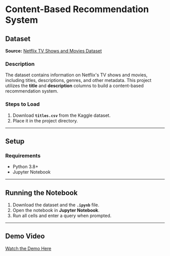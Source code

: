 # **Content-Based Recommendation System**  

## **Dataset**  
**Source:** [Netflix TV Shows and Movies Dataset](https://www.kaggle.com/datasets/victorsoeiro/netflix-tv-shows-and-movies?resource=download)  

### **Description**  
The dataset contains information on Netflix's TV shows and movies, including titles, descriptions, genres, and other metadata. This project utilizes the **title** and **description** columns to build a content-based recommendation system.  

### **Steps to Load**  
1. Download **`titles.csv`** from the Kaggle dataset.  
2. Place it in the project directory.  

---

## **Setup**  

### **Requirements**  
- Python 3.8+  
- Jupyter Notebook  

---

## **Running the Notebook**  
1. Download the dataset and the **`.ipynb`** file.  
2. Open the notebook in **Jupyter Notebook**.  
3. Run all cells and enter a query when prompted.  

---

## **Demo Video**  
[Watch the Demo Here](https://youtu.be/foLoqUGexME)  
